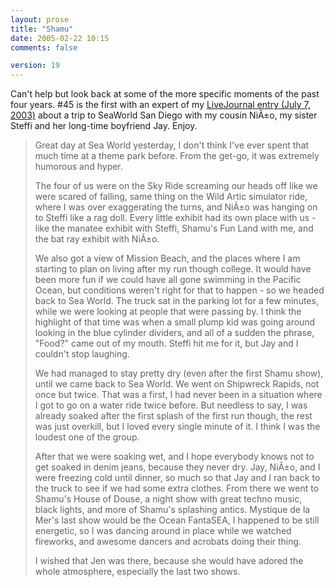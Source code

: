 ```yaml
---
layout: prose
title: "Shamu"
date: 2005-02-22 10:15
comments: false

version: 19
---
```


Can't help but look back at some of the more specific moments of the past four years. #45 is the first with an expert of my [LiveJournal entry (July 7, 2003)][1] about a trip to SeaWorld San Diego with my cousin NiÃ±o, my sister Steffi and her long-time boyfriend Jay. Enjoy.

> Great day at Sea World yesterday, I don't think I've ever spent that much time at a theme park before. From the get-go, it was extremely humorous and hyper.
>
> The four of us were on the Sky Ride screaming our heads off like we were scared of falling, same thing on the Wild Artic simulator ride, where I was over exaggerating the turns, and NiÃ±o was hanging on to Steffi like a rag doll. Every little exhibit had its own place with us - like the manatee exhibit with Steffi, Shamu's Fun Land with me, and the bat ray exhibit with NiÃ±o.
>
> We also got a view of Mission Beach, and the places where I am starting to plan on living after my run though college. It would have been more fun if we could have all gone swimming in the Pacific Ocean, but conditions weren't right for that to happen - so we headed back to Sea World. The truck sat in the parking lot for a few minutes, while we were looking at people that were passing by. I think the highlight of that time was when a small plump kid was going around looking in the blue cylinder dividers, and all of a sudden the phrase, "Food?" came out of my mouth. Steffi hit me for it, but Jay and I couldn't stop laughing.
>
> We had managed to stay pretty dry (even after the first Shamu show), until we came back to Sea World. We went on Shipwreck Rapids, not once but twice. That was a first, I had never been in a situation where I got to go on a water ride twice before. But needless to say, I was already soaked after the first splash of the first run though, the rest was just overkill, but I loved every single minute of it. I think I was the loudest one of the group.
>
> After that we were soaking wet, and I hope everybody knows not to get soaked in denim jeans, because they never dry. Jay, NiÃ±o, and I were freezing cold until dinner, so much so that Jay and I ran back to the truck to see if we had some extra clothes. From there we went to Shamu's House of Douse, a night show with great techno music, black lights, and more of Shamu's splashing antics. Mystique de la Mer's last show would be the Ocean FantaSEA, I happened to be still energetic, so I was dancing around in place while we watched fireworks, and awesome dancers and acrobats doing their thing.
>
> I wished that Jen was there, because she would have adored the whole atmosphere, especially the last two shows.

[1]: http://www.livejournal.com/users/synicide
